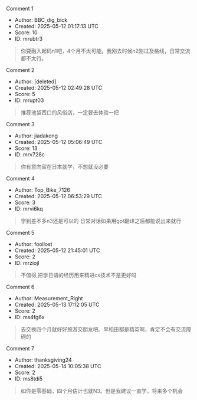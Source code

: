 Comment 1

- Author: BBC_dig_bick
- Created: 2025-05-12 01:17:13 UTC
- Score: 10
- ID: mrubtr3

> 你要融入起码n1吧，4个月不太可能。我刚去时候n2刚过及格线，日常交流都不太行。

Comment 2

- Author: [deleted]
- Created: 2025-05-12 02:49:28 UTC
- Score: 5
- ID: mrupt03

> 推荐池袋西口的风俗店，一定要去体验一把

Comment 3

- Author: jiadakong
- Created: 2025-05-12 05:06:49 UTC
- Score: 13
- ID: mrv728c

> 你有意向留在日本就学，不想就没必要

Comment 4

- Author: Top_Bike_7126
- Created: 2025-05-12 06:53:29 UTC
- Score: 3
- ID: mrvi6kq

> 学到差不多n3还是可以的 日常对话如果用gpt翻译之后都能说出来就行

Comment 5

- Author: foollost
- Created: 2025-05-12 21:45:01 UTC
- Score: 2
- ID: mrziojl

> 不值得,把学日语的经历用来精进cs技术不是更好吗

Comment 6

- Author: Measurement_Right
- Created: 2025-05-13 17:12:05 UTC
- Score: 2
- ID: ms4fg6x

> 去交换四个月就好好旅游交朋友吧。早稻田都是精英啊，肯定不会有交流障碍的

Comment 7

- Author: thanksgiving24
- Created: 2025-05-14 10:05:38 UTC
- Score: 2
- ID: ms8tdi5

> 如你是零基础，四个月估计也就N3。但是我建议一直学，将来多个机会
